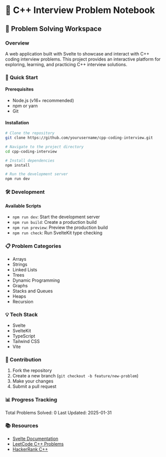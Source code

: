 # 📝 C++ Interview Problem Notebook

## 🧮 Problem Solving Workspace

### Overview
A web application built with Svelte to showcase and interact with C++ coding interview problems. This project provides an interactive platform for exploring, learning, and practicing C++ interview solutions.

### 🚀 Quick Start

#### Prerequisites
- Node.js (v16+ recommended)
- npm or yarn
- Git

#### Installation
```bash
# Clone the repository
git clone https://github.com/yourusername/cpp-coding-interview.git

# Navigate to the project directory
cd cpp-coding-interview

# Install dependencies
npm install

# Run the development server
npm run dev
```

### 🛠 Development

#### Available Scripts
- `npm run dev`: Start the development server
- `npm run build`: Create a production build
- `npm run preview`: Preview the production build
- `npm run check`: Run SvelteKit type checking

### 📋 Problem Categories
- Arrays
- Strings
- Linked Lists
- Trees
- Dynamic Programming
- Graphs
- Stacks and Queues
- Heaps
- Recursion

### 💡 Tech Stack
- Svelte
- SvelteKit
- TypeScript
- Tailwind CSS
- Vite

### 🤝 Contribution
1. Fork the repository
2. Create a new branch (`git checkout -b feature/new-problem`)
3. Make your changes
4. Submit a pull request

### 📊 Progress Tracking
Total Problems Solved: 0
Last Updated: 2025-01-31

### 📚 Resources
- [Svelte Documentation](https://svelte.dev/docs)
- [LeetCode C++ Problems](https://leetcode.com/problemset/all/?difficulty=EASY&page=1&topicSlugs=array&languageTags=cpp)
- [HackerRank C++](https://www.hackerrank.com/domains/cpp)

